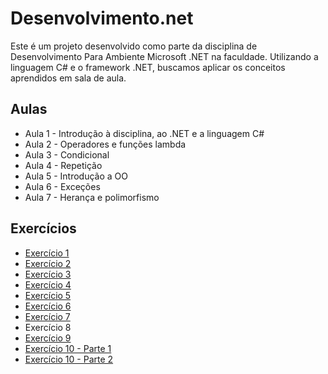 # Desenvolvimento.net
Este é um projeto desenvolvido como parte da disciplina de Desenvolvimento Para Ambiente Microsoft .NET na faculdade. Utilizando a linguagem C# e o framework .NET, buscamos aplicar os conceitos aprendidos em sala de aula.

## Aulas
- Aula 1 - Introdução à disciplina, ao .NET e a linguagem C#
- Aula 2 - Operadores e funções lambda
- Aula 3 - Condicional
- Aula 4 - Repetição
- Aula 5 - Introdução a OO
- Aula 6 - Exceções
- Aula 7 - Herança  e polimorfismo

## Exercícios
- [Exercício 1](https://github.com/deisesan/Desenvolvimento.net/blob/main/Exerc%C3%ADcios/Exerc%C3%ADcio1.md)
- [Exercício 2](https://github.com/deisesan/Desenvolvimento.net/blob/main/Exerc%C3%ADcios/Exerc%C3%ADcio2.md)
- [Exercício 3](https://github.com/deisesan/Desenvolvimento.net/blob/main/Exerc%C3%ADcios/Exerc%C3%ADcio3.md)
- [Exercício 4](https://github.com/deisesan/Desenvolvimento.net/blob/main/Exerc%C3%ADcios/Exerc%C3%ADcio4.md)
- [Exercício 5](https://github.com/deisesan/Desenvolvimento.net/edit/main/Exerc%C3%ADcios/Exerc%C3%ADcio5.md)
- [Exercício 6](https://github.com/deisesan/Desenvolvimento.net/edit/main/Exerc%C3%ADcios/Exerc%C3%ADcio6.md)
- [Exercício 7](https://github.com/deisesan/Desenvolvimento.net/edit/main/Exerc%C3%ADcios/Exerc%C3%ADcio7.md)
- Exercício 8
- [Exercício 9](https://github.com/deisesan/Desenvolvimento.net/edit/main/Exerc%C3%ADcios/Exerc%C3%ADcio9.md)
- [Exercício 10 - Parte 1](https://github.com/deisesan/Desenvolvimento.net/edit/main/Exerc%C3%ADcios/Exerc%C3%ADcio_10.1.md)
- [Exercício 10 - Parte 2](https://github.com/deisesan/Desenvolvimento.net/edit/main/Exerc%C3%ADcios/Exerc%C3%ADcio_10.2.md)
